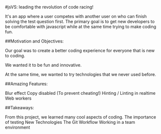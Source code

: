 #jsVS: leading the revolution of code racing!

It's an app where a user competes with another user on who can finish solving the test question first. The primary goal is to get new developers to be comfortable with javascript while at the same time trying to make coding fun.

##Motivation and Objectives:

Our goal was to create a better coding experience for everyone that is new to coding.

We wanted it to be fun and innovative.

At the same time, we wanted to try technologies that we never used before.

##Amazing Features:

Blur effect 
Copy disabled (To prevent cheating!)
Hinting / Linting in realtime
Web workers

##Takeaways:

From this project, we learned many cool aspects of coding.
The importance of testing
New Technologies
The Git Workflow
Working in a team environment

